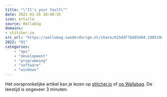 ```yaml
---
title: "\"It's your fault\""
date: 2022-01-26 18:40:55
icon: article
source: Wallabag
domains:
- stitcher.io
src_url: "https://wallabag.sanderdorigo.nl/share/625ddf7bd05d68.19851901"
2022: "01"
categories:
    - "api"
    - "development"
    - "programming"
    - "software"
    - "windows"
---
```

Het oorspronkelijke artikel kan je lezen op [stitcher.io](https://stitcher.io/blog/its-your-fault) of [op Wallabag](https://wallabag.sanderdorigo.nl/share/625ddf7bd05d68.19851901). De leestijd is ongeveer 3 minuten.